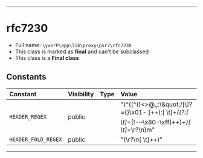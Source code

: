 ***

# rfc7230

* Full name: `\yxorP\app\lib\proxy\psr7\rfc7230`
* This class is marked as **final** and can't be subclassed
* This class is a **Final class**

## Constants

| Constant | Visibility | Type | Value |
|:---------|:-----------|:-----|:------|
|`HEADER_REGEX`|public| |&quot;(^([^()&lt;&gt;@,;:\\\&quot;/[\\]?={}\x01- ]++):[ \t]*+((?:[ \t]*+[!-~\x80-\xff]++)*+)[ \t]*+\r?\n)m&quot;|
|`HEADER_FOLD_REGEX`|public| |&quot;(\r?\n[ \t]++)&quot;|

***

